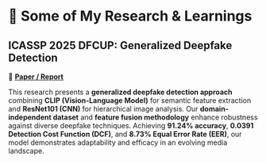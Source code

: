 # 📜 Some of My Research & Learnings

## **ICASSP 2025 DFCUP: Generalized Deepfake Detection**
📄 **[Paper / Report](icassp_2025/ICASSP_Deepfake_Detection.pdf)**  

This research presents a **generalized deepfake detection approach** combining **CLIP (Vision-Language Model)** for semantic feature extraction and **ResNet101 (CNN)** for hierarchical image analysis. Our **domain-independent dataset** and **feature fusion methodology** enhance robustness against diverse deepfake techniques. Achieving **91.24% accuracy**, **0.0391 Detection Cost Function (DCF)**, and **8.73% Equal Error Rate (EER)**, our model demonstrates adaptability and efficacy in an evolving media landscape.
